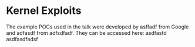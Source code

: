 # Kernel Exploits
The example POCs used in the talk were developed by asffadf from Google and adfasdf from adfsdfadf. They can be accessed here:
asdfasfd
asdfasdfadsf
